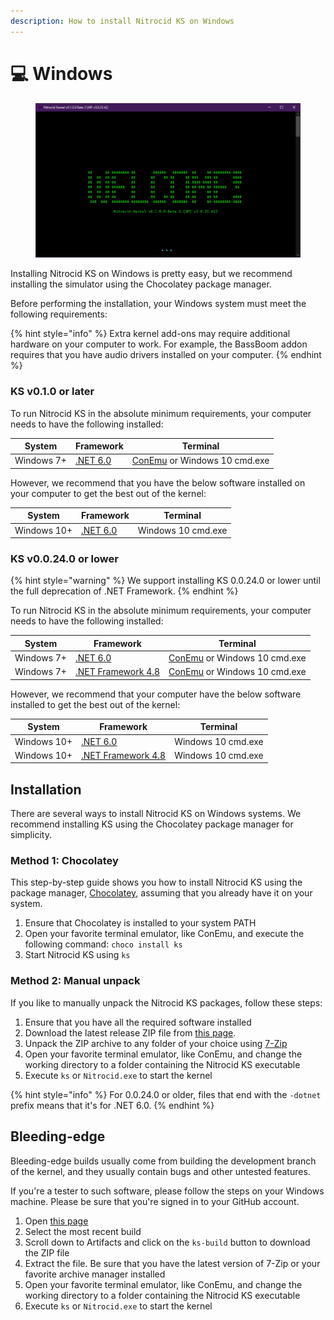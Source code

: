 ```yaml
---
description: How to install Nitrocid KS on Windows
---
```


# 💻 Windows

<figure><img src="../../.gitbook/assets/image.png" alt=""><figcaption></figcaption></figure>

Installing Nitrocid KS on Windows is pretty easy, but we recommend installing the simulator using the Chocolatey package manager.

Before performing the installation, your Windows system must meet the following requirements:

{% hint style="info" %}
Extra kernel add-ons may require additional hardware on your computer to work. For example, the BassBoom addon requires that you have audio drivers installed on your computer.
{% endhint %}

### KS v0.1.0 or later

To run Nitrocid KS in the absolute minimum requirements, your computer needs to have the following installed:

| System     | Framework                                                          | Terminal                                                  |
| ---------- | ------------------------------------------------------------------ | --------------------------------------------------------- |
| Windows 7+ | [.NET 6.0](https://dotnet.microsoft.com/en-us/download/dotnet/6.0) | [ConEmu](https://conemu.github.io/) or Windows 10 cmd.exe |

However, we recommend that you have the below software installed on your computer to get the best out of the kernel:

| System      | Framework                                                          | Terminal           |
| ----------- | ------------------------------------------------------------------ | ------------------ |
| Windows 10+ | [.NET 6.0](https://dotnet.microsoft.com/en-us/download/dotnet/6.0) | Windows 10 cmd.exe |

### KS v0.0.24.0 or lower

{% hint style="warning" %}
We support installing KS 0.0.24.0 or lower until the full deprecation of .NET Framework.
{% endhint %}

To run Nitrocid KS in the absolute minimum requirements, your computer needs to have the following installed:

| System     | Framework                                                                                                        | Terminal                                                  |
| ---------- | ---------------------------------------------------------------------------------------------------------------- | --------------------------------------------------------- |
| Windows 7+ | [.NET 6.0](https://dotnet.microsoft.com/en-us/download/dotnet/6.0)                                               | [ConEmu](https://conemu.github.io/) or Windows 10 cmd.exe |
| Windows 7+ | [.NET Framework 4.8](https://dotnet.microsoft.com/en-us/download/dotnet-framework/thank-you/net48-web-installer) | [ConEmu](https://conemu.github.io/) or Windows 10 cmd.exe |

However, we recommend that your computer have the below software installed to get the best out of the kernel:

| System      | Framework                                                                                                        | Terminal           |
| ----------- | ---------------------------------------------------------------------------------------------------------------- | ------------------ |
| Windows 10+ | [.NET 6.0](https://dotnet.microsoft.com/en-us/download/dotnet/6.0)                                               | Windows 10 cmd.exe |
| Windows 10+ | [.NET Framework 4.8](https://dotnet.microsoft.com/en-us/download/dotnet-framework/thank-you/net48-web-installer) | Windows 10 cmd.exe |

## Installation

There are several ways to install Nitrocid KS on Windows systems. We recommend installing KS using the Chocolatey package manager for simplicity.

### Method 1: Chocolatey

This step-by-step guide shows you how to install Nitrocid KS using the package manager, [Chocolatey](https://chocolatey.org/install), assuming that you already have it on your system.

1. Ensure that Chocolatey is installed to your system PATH
2. Open your favorite terminal emulator, like ConEmu, and execute the following command: `choco install ks`
3. Start Nitrocid KS using `ks`

### Method 2: Manual unpack

If you like to manually unpack the Nitrocid KS packages, follow these steps:

1. Ensure that you have all the required software installed
2. Download the latest release ZIP file from [this page](https://github.com/Aptivi/Kernel-Simulator/releases).
3. Unpack the ZIP archive to any folder of your choice using [7-Zip](https://7-zip.org/)
4. Open your favorite terminal emulator, like ConEmu, and change the working directory to a folder containing the Nitrocid KS executable
5. Execute `ks` or `Nitrocid.exe` to start the kernel

{% hint style="info" %}
For 0.0.24.0 or older, files that end with the `-dotnet` prefix means that it's for .NET 6.0.
{% endhint %}

## Bleeding-edge

Bleeding-edge builds usually come from building the development branch of the kernel, and they usually contain bugs and other untested features.

If you're a tester to such software, please follow the steps on your Windows machine. Please be sure that you're signed in to your GitHub account.

1. Open [this page](https://github.com/Aptivi/Kernel-Simulator/actions/workflows/build-win.yml)
2. Select the most recent build
3. Scroll down to Artifacts and click on the `ks-build` button to download the ZIP file
4. Extract the file. Be sure that you have the latest version of 7-Zip or your favorite archive manager installed
5. Open your favorite terminal emulator, like ConEmu, and change the working directory to a folder containing the Nitrocid KS executable
6. Execute `ks` or `Nitrocid.exe` to start the kernel
